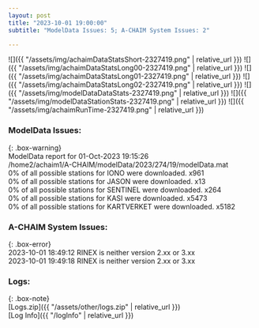 ```yaml
---
layout: post
title: "2023-10-01 19:00:00"
subtitle: "ModelData Issues: 5; A-CHAIM System Issues: 2"

---
```


![]({{ "/assets/img/achaimDataStatsShort-2327419.png" | relative_url }})
![]({{ "/assets/img/achaimDataStatsLong00-2327419.png" | relative_url }})
![]({{ "/assets/img/achaimDataStatsLong01-2327419.png" | relative_url }})
![]({{ "/assets/img/achaimDataStatsLong02-2327419.png" | relative_url }})
![]({{ "/assets/img/modelDataDataStats-2327419.png" | relative_url }})
![]({{ "/assets/img/modelDataStationStats-2327419.png" | relative_url }})
![]({{ "/assets/img/achaimRunTime-2327419.png" | relative_url }})


### ModelData Issues:  
  
{: .box-warning}  
 ModelData report for 01-Oct-2023 19:15:26   
 /home2/achaim1/A-CHAIM/modelData/2023/274/19/modelData.mat   
 0% of all possible stations for IONO were downloaded. x961   
 0% of all possible stations for JASON were downloaded. x13   
 0% of all possible stations for SENTINEL were downloaded. x264   
 0% of all possible stations for KASI were downloaded. x5473   
 0% of all possible stations for KARTVERKET were downloaded. x5182   
  
### A-CHAIM System Issues:  
  
{: .box-error}  
2023-10-01 18:49:12 RINEX is neither version 2.xx or 3.xx  
2023-10-01 19:49:18 RINEX is neither version 2.xx or 3.xx  

### Logs:  
  
{: .box-note}  
[Logs.zip]({{ "/assets/other/logs.zip" | relative_url }})  
[Log Info]({{ "/logInfo" | relative_url }})  
